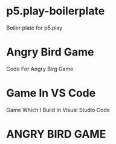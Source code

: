 # p5.play-boilerplate
Boiler plate for p5.play
# Angry Bird Game 
Code For Angry Birg Game
# Game In VS Code
Game Which I Build In Visual Studio Code
# ANGRY BIRD GAME


